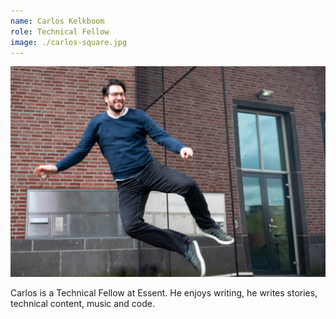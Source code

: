 ```yaml
---
name: Carlos Kelkboom
role: Technical Fellow
image: ./carlos-square.jpg
---
```


![jump carlos](./jump.jpg)

Carlos is a Technical Fellow at Essent. He enjoys writing, he writes stories, technical content, music and code.
